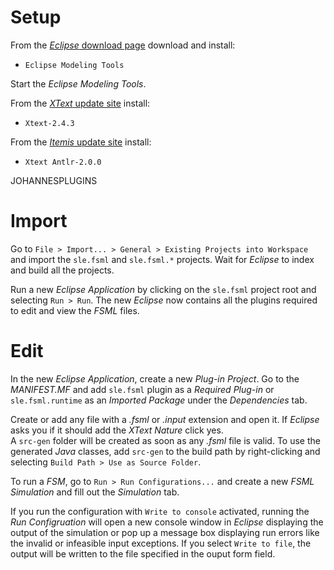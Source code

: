# Setup
From the [*Eclipse* download page](http://www.eclipse.org/downloads/) download and install: 
 * `Eclipse Modeling Tools`

Start the *Eclipse Modeling Tools*.

From the [*XText* update site](http://download.eclipse.org/modeling/tmf/xtext/updates/composite/releases/) install:
 * `Xtext-2.4.3`

From the [*Itemis* update site](http://download.itemis.de/updates/) install:
 * `Xtext Antlr-2.0.0`

JOHANNESPLUGINS

# Import
Go to `File > Import... > General > Existing Projects into Workspace` and import the `sle.fsml` and `sle.fsml.*` projects. Wait for *Eclipse* to index and build all the projects.  

Run a new *Eclipse Application* by clicking on the `sle.fsml` project root and selecting `Run > Run`. The new *Eclipse* now contains all the plugins required to edit and view the *FSML* files.  


# Edit
In the new *Eclipse Application*, create a new *Plug-in Project*. Go to the *MANIFEST.MF* and add `sle.fsml` plugin as a *Required Plug-in* or `sle.fsml.runtime` as an *Imported Package* under the *Dependencies* tab.  

Create or add any file with a *.fsml* or *.input* extension and open it. If *Eclipse* asks you if it should add the *XText Nature* click yes.  
A `src-gen` folder will be created as soon as any *.fsml* file is valid. To use the generated *Java* classes, add `src-gen` to the build path by right-clicking and selecting `Build Path > Use as Source Folder`.  

To run a *FSM*, go to `Run > Run Configurations...` and create a new *FSML Simulation* and fill out the *Simulation* tab.  

If you run the configuration with `Write to console` activated, running the *Run Configruation* will open a new console window in *Eclipse* displaying the output of the simulation or pop up a message box displaying run errors like the invalid or infeasible input exceptions. If you select `Write to file`, the output will be written to the file specified in the ouput form field.  
